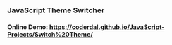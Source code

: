 
### JavaScript Theme Switcher

#### Online Demo: https://coderdal.github.io/JavaScript-Projects/Switch%20Theme/

